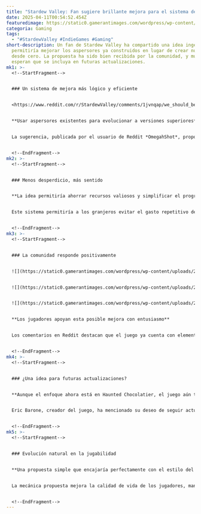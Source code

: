 ```yaml
---
title: "Stardew Valley: Fan sugiere brillante mejora para el sistema de aspersores"
date: 2025-04-11T00:54:52.454Z
featuredimage: https://static0.gamerantimages.com/wordpress/wp-content/uploads/2025/04/stardew-valley-sprinklers-farmer.jpg?q=70&fit=crop&w=1140&h=&dpr=1
categoria: Gaming
tags:
  - "#StardewValley #IndieGames #Gaming"
short-description: Un fan de Stardew Valley ha compartido una idea ingeniosa que
  permitiría mejorar los aspersores ya construidos en lugar de crear nuevos
  desde cero. La propuesta ha sido bien recibida por la comunidad, y muchos
  esperan que se incluya en futuras actualizaciones.
mk1: >-
  <!--StartFragment-->


  ### Un sistema de mejora más lógico y eficiente


  <https://www.reddit.com/r/StardewValley/comments/1jvnqap/we_should_be_able_to_craft_the_next_level_using/?embed_host_url=https://gamerant.com/stardew-valley-fan-idea-sprinkler-upgrade-crafting/>


  **Usar aspersores existentes para evolucionar a versiones superiores**


  La sugerencia, publicada por el usuario de Reddit *OmegahShot*, propone que los jugadores puedan usar sus aspersores de menor nivel como parte del proceso de crafteo para fabricar versiones más avanzadas. Por ejemplo, en vez de necesitar una nueva Barra de Hierro para un aspersor de calidad, se usaría el aspersor básico, que ya fue construido con ese mismo material. El mismo principio se aplicaría para pasar del aspersor de calidad al de iridio.


  <!--EndFragment-->
mk2: >-
  <!--StartFragment-->


  ### Menos desperdicio, más sentido


  **La idea permitiría ahorrar recursos valiosos y simplificar el progreso**


  Este sistema permitiría a los granjeros evitar el gasto repetitivo de materiales como Cuarzo Refinado, Barras de Oro o Iridio. También se alinea con otras mecánicas del juego, como el uso de un Horno para construir un Horno Pesado. Aunque actualmente se puede descomponer un aspersor con el Desconstructor, este proceso es lento y consume tiempo.


  <!--EndFragment-->
mk3: >-
  <!--StartFragment-->


  ### La comunidad responde positivamente


  ![](https://static0.gamerantimages.com/wordpress/wp-content/uploads/2025/02/stardew-valley-iridium-sprinkler-layout.jpg?q=49&fit=crop&w=750&h=422&dpr=2)


  ![](https://static0.gamerantimages.com/wordpress/wp-content/uploads/2025/02/stardew-valley-greenhouse-sprinkler-layout.jpg?q=49&fit=crop&w=750&h=422&dpr=2)


  ![](https://static0.gamerantimages.com/wordpress/wp-content/uploads/2024/05/stardew-valley-pet-bowl-sprinklers.jpg?q=49&fit=crop&w=750&h=422&dpr=2)


  **Los jugadores apoyan esta posible mejora con entusiasmo**


  Los comentarios en Reddit destacan que el juego ya cuenta con elementos que evolucionan, por lo que esta mecánica se sentiría natural. Muchos jugadores que han automatizado sus granjas agradecerían un método más directo y ordenado para mejorar su infraestructura sin empezar desde cero.


  <!--EndFragment-->
mk4: >-
  <!--StartFragment-->


  ### ¿Una idea para futuras actualizaciones?


  **Aunque el enfoque ahora está en Haunted Chocolatier, el juego aún tiene futuro**


  Eric Barone, creador del juego, ha mencionado su deseo de seguir actualizando *Stardew Valley* por muchos años más. Aunque actualmente trabaja en *Haunted Chocolatier*, la posibilidad de que una idea como esta llegue en un parche futuro no está descartada.


  <!--EndFragment-->
mk5: >-
  <!--StartFragment-->


  ### Evolución natural en la jugabilidad


  **Una propuesta simple que encajaría perfectamente con el estilo del juego**


  La mecánica propuesta mejora la calidad de vida de los jugadores, mantiene la lógica interna del juego y refuerza su enfoque en la eficiencia agrícola. Si el desarrollador decide incluirla, podría convertirse en una de esas mejoras sutiles pero transformadoras para veteranos y nuevos jugadores por igual.


  <!--EndFragment-->
---
```

